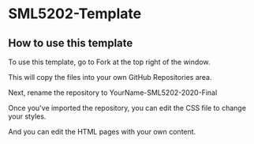 # SML5202-Template
## How to use this template
To use this template, go to Fork at the top right of the window.

This will copy the files into your own GitHub Repositories area.

Next, rename the repository to YourName-SML5202-2020-Final

Once you've imported the repository, you can edit the CSS file to change your styles.

And you can edit the HTML pages with your own content.
